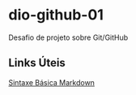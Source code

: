 # dio-github-01
Desafio de projeto sobre Git/GitHub

## Links Úteis
[Sintaxe Básica Markdown](https://www.markdownguide.org/basic-syntax/)
